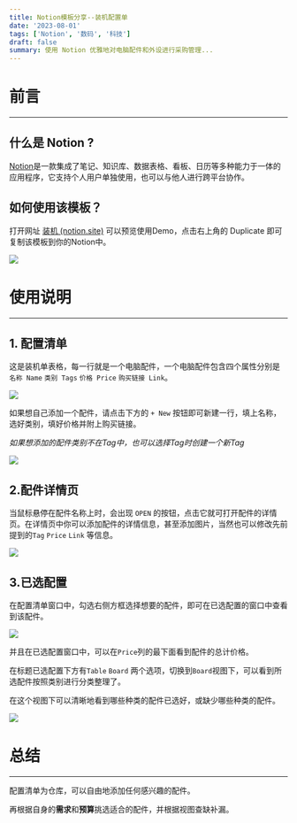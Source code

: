 ```yaml
---
title: Notion模板分享--装机配置单
date: '2023-08-01'
tags: ['Notion', '数码', '科技']
draft: false
summary: 使用 Notion 优雅地对电脑配件和外设进行采购管理...
---
```


# 前言

---------

## 什么是 Notion ?

[Notion](https://www.notion.so/)是一款集成了笔记、知识库、数据表格、看板、日历等多种能力于一体的应用程序，它支持个人用户单独使用，也可以与他人进行跨平台协作。

## 如何使用该模板？

打开网址 [装机 (notion.site)](https://glowing-avocado-c5b.notion.site/931d9d9a22df4ecd9baa56655957c5c2)  可以预览使用Demo，点击右上角的 Duplicate 即可复制该模板到你的Notion中。

![](static\images\notion\20230801223819.png)



# 使用说明

------------------------

## 1. 配置清单

这是装机单表格，每一行就是一个电脑配件，一个电脑配件包含四个属性分别是 `名称 Name` `类别 Tags` `价格 Price` `购买链接 Link`。

![](static\images\notion\20230801224112.png)



如果想自己添加一个配件，请点击下方的 `+ New` 按钮即可新建一行，填上名称，选好类别，填好价格并附上购买链接。

*如果想添加的配件类别不在Tag中，也可以选择Tag时创建一个新Tag*

![](static\images\notion\20230801230438.png)



## 2.配件详情页

当鼠标悬停在配件名称上时，会出现 `OPEN` 的按钮，点击它就可打开配件的详情页。在详情页中你可以添加配件的详情信息，甚至添加图片，当然也可以修改先前提到的`Tag` `Price` `Link` 等信息。  

![](static\images\notion\20230801225354.png)



## 3.已选配置

在配置清单窗口中，勾选右侧方框选择想要的配件，即可在已选配置的窗口中查看到该配件。

![](static\images\notion\20230801231900.png)

并且在已选配置窗口中，可以在`Price`列的最下面看到配件的总计价格。



在标题已选配置下方有`Table` `Board` 两个选项，切换到`Board`视图下，可以看到所选配件按照类别进行分类整理了。

在这个视图下可以清晰地看到哪些种类的配件已选好，或缺少哪些种类的配件。

![](static\images\notion\20230801232311.png)



# 总结

----------------------------

配置清单为仓库，可以自由地添加任何感兴趣的配件。

再根据自身的**需求**和**预算**挑选适合的配件，并根据视图查缺补漏。 
















